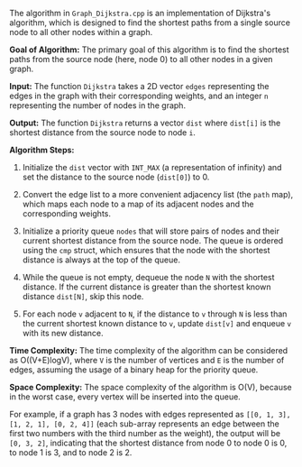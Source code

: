 The algorithm in `Graph_Dijkstra.cpp` is an implementation of Dijkstra's algorithm, which is designed to find the shortest paths from a single source node to all other nodes within a graph.

**Goal of Algorithm:**
The primary goal of this algorithm is to find the shortest paths from the source node (here, node 0) to all other nodes in a given graph.

**Input:**
The function `Dijkstra` takes a 2D vector `edges` representing the edges in the graph with their corresponding weights, and an integer `n` representing the number of nodes in the graph.

**Output:**
The function `Dijkstra` returns a vector `dist` where `dist[i]` is the shortest distance from the source node to node `i`.

**Algorithm Steps:**

1. Initialize the `dist` vector with `INT_MAX` (a representation of infinity) and set the distance to the source node (`dist[0]`) to 0.

2. Convert the edge list to a more convenient adjacency list (the `path` map), which maps each node to a map of its adjacent nodes and the corresponding weights.

3. Initialize a priority queue `nodes` that will store pairs of nodes and their current shortest distance from the source node. The queue is ordered using the `cmp` struct, which ensures that the node with the shortest distance is always at the top of the queue.

4. While the queue is not empty, dequeue the node `N` with the shortest distance. If the current distance is greater than the shortest known distance `dist[N]`, skip this node.

5. For each node `v` adjacent to `N`, if the distance to `v` through `N` is less than the current shortest known distance to `v`, update `dist[v]` and enqueue `v` with its new distance.

**Time Complexity:**
The time complexity of the algorithm can be considered as O((V+E)logV), where `V` is the number of vertices and `E` is the number of edges, assuming the usage of a binary heap for the priority queue.

**Space Complexity:**
The space complexity of the algorithm is O(V), because in the worst case, every vertex will be inserted into the queue. 

For example, if a graph has 3 nodes with edges represented as `[[0, 1, 3], [1, 2, 1], [0, 2, 4]]` (each sub-array represents an edge between the first two numbers with the third number as the weight), the output will be `[0, 3, 2]`, indicating that the shortest distance from node 0 to node 0 is 0, to node 1 is 3, and to node 2 is 2.
